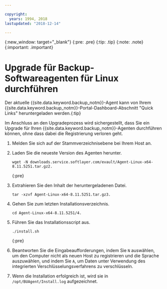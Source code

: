 ```yaml
---

copyright:
  years: 1994, 2018
lastupdated: "2018-12-14"

---
```

{:new_window: target="_blank"}
{:pre: .pre}
{:tip: .tip}
{:note: .note}
{:important: .important}

# Upgrade für Backup-Softwareagenten für Linux durchführen

Der aktuelle {{site.data.keyword.backup_notm}}-Agent kann von Ihrem {{site.data.keyword.backup_notm}}-Portal-Dashboard-Abschnitt "Quick Links" heruntergeladen werden.{:tip}

Im Anschluss an den Upgradeprozess wird sichergestellt, dass Sie ein Upgrade für Ihren {{site.data.keyword.backup_notm}}-Agenten durchführen können, ohne dass dabei die Registrierung verloren geht.

1. Melden Sie sich auf der Stammverzeichnisebene bei Ihrem Host an.
2. Laden Sie die neueste Version des Agenten herunter.
   ```
   wget -N downloads.service.softlayer.com/evault/Agent-Linux-x64-8.11.5251.tar.gz2.
   ```
   {:pre}

3. Extrahieren Sie den Inhalt der heruntergeladenen Datei.

   ```
   tar -xzvf Agent-Linux-x64-8.11.5251.tar.gz3.
   ```
4. Gehen Sie zum letzten Installationsverzeichnis.
   ```
   cd Agent-Linux-x64-8.11.5251/4.
   ```

5. Führen Sie das Installationsscript aus.
   ```
   ./install.sh
   ```
   {:pre}

6. Beantworten Sie die Eingabeaufforderungen, indem Sie `N` auswählen, um den Computer nicht als neuen Host zu registrieren und die Sprache auszuwählen, und indem Sie `A`, um Daten unter Verwendung des integrierten Verschlüsselungsverfahrens zu verschlüsseln.

7. Wenn die Installation erfolgreich ist, wird sie in `/opt/BUAgent/Install.log` aufgezeichnet.
